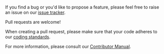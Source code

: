 If you find a bug or you'd like to propose a feature, please feel free to raise an issue on our [issue tracker](https://github.com/cardano-foundation/cardano-wallet/issues).

Pull requests are welcome!

When creating a pull request, please make sure that your code adheres to our [coding standards](https://github.com/input-output-hk/adrestia/blob/master/docs/code/Coding-Standards.md).

For more information, please consult our [Contributor Manual](https://cardano-foundation.github.io/cardano-wallet/contributor).
